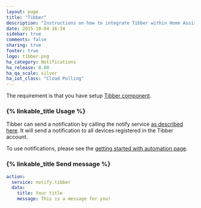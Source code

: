 ```yaml
---
layout: page
title: "Tibber"
description: "Instructions on how to integrate Tibber within Home Assistant."
date: 2015-10-04 16:34
sidebar: true
comments: false
sharing: true
footer: true
logo: tibber.png
ha_category: Notifications
ha_release: 0.80
ha_qa_scale: silver
ha_iot_class: "Cloud Polling"
---
```


The requirement is that you have setup [Tibber component](/components/tibber/).


### {% linkable_title Usage %}

Tibber can send a notification by calling the notify service [as described here](/components/notify/). It will send a notification to all devices registered in the Tibber account. 


To use notifications, please see the [getting started with automation page](/getting-started/automation/).

### {% linkable_title Send message %}

```yaml
action:
  service: notify.tibber
  data:
    title: Your title
    message: This is a message for you!
```
